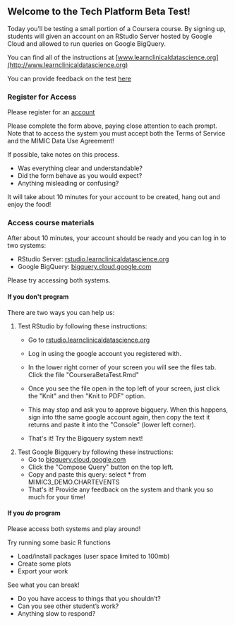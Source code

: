 ## Welcome to the Tech Platform Beta Test!

Today you’ll be testing a small portion of a Coursera course. By signing up, students will given an account on an RStudio Server hosted by Google Cloud and allowed to run queries on Google BigQuery. 

You can find all of the instructions at [www.learnclinicaldatascience.org](http://www.learnclinicaldatascience.org)

You can provide feedback on the test [here](https://goo.gl/forms/DkMnz7pn5rGaShlH3)

### Register for Access
Please register for an [account](https://goo.gl/forms/EgPoY3iS63hQs5Ud2)

Please complete the form above, paying close attention to each prompt. Note that to access the system you must accept both the Terms of Service and the MIMIC Data Use Agreement!

If possible, take notes on this process.
* Was everything clear and understandable?
* Did the form behave as you would expect?
* Anything misleading or confusing?

It will take about 10 minutes for your account to be created, hang out and enjoy the food! 

### Access course materials

After about 10 minutes, your account should be ready and you can log in to two systems:

* RStudio Server: [rstudio.learnclinicaldatascience.org](https://rstudio.learnclinicaldatascience.org)
* Google BigQuery: [bigquery.cloud.google.com](https://bigquery.cloud.google.com/welcome)

Please try accessing both systems. 

#### If you don't program 

There are two ways you can help us:

1. Test RStudio by following these instructions:
    * Go to [rstudio.learnclinicaldatascience.org](https://rstudio.learnclinicaldatascience.org)
    * Log in using the google account you registered with.
    * In the lower right corner of your screen you will see the files tab. Click the file "CourseraBetaTest.Rmd"
    * Once you see the file open in the top left of your screen, just click the "Knit" and then "Knit to PDF" option.
    * This may stop and ask you to approve bigquery. When this happens, sign into tthe same google account again, then copy the text it returns and paste it into the "Console" (lower left corner).

    * That's it! Try the Bigquery system next!
2. Test Google Bigquery by following these instructions:
    * Go to [bigquery.cloud.google.com](https://bigquery.cloud.google.com/welcome)
    * Click the "Compose Query" button on the top left.
    * Copy and paste this query: select * from MIMIC3_DEMO.CHARTEVENTS
    * That's it! Provide any feedback on the system and thank you so much for your time!
  
#### If you _do_ program

Please access both systems and play around! 

Try running some basic R functions
* Load/install packages (user space limited to 100mb)
* Create some plots
* Export your work

See what you can break!
* Do you have access to things that you shouldn’t?
* Can you see other student’s work?
* Anything slow to respond?




